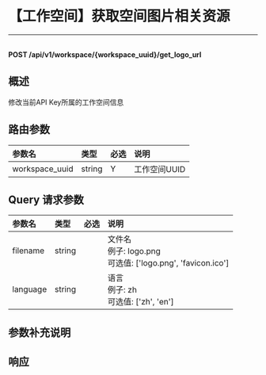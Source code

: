 # 【工作空间】获取空间图片相关资源

---

<br />**POST /api/v1/workspace/\{workspace_uuid\}/get_logo_url**

## 概述
修改当前API Key所属的工作空间信息




## 路由参数

| 参数名        | 类型     | 必选   | 说明              |
|:-----------|:-------|:-----|:----------------|
| workspace_uuid | string | Y | 工作空间UUID<br> |


## Query 请求参数

| 参数名        | 类型     | 必选   | 说明              |
|:-----------|:-------|:-----|:----------------|
| filename | string |  | 文件名<br>例子: logo.png <br>可选值: ['logo.png', 'favicon.ico'] <br> |
| language | string |  | 语言<br>例子: zh <br>可选值: ['zh', 'en'] <br> |

## 参数补充说明







## 响应
```shell
 
```




